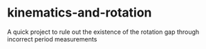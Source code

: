 # kinematics-and-rotation
A quick project to rule out the existence of the rotation gap through incorrect period measurements
